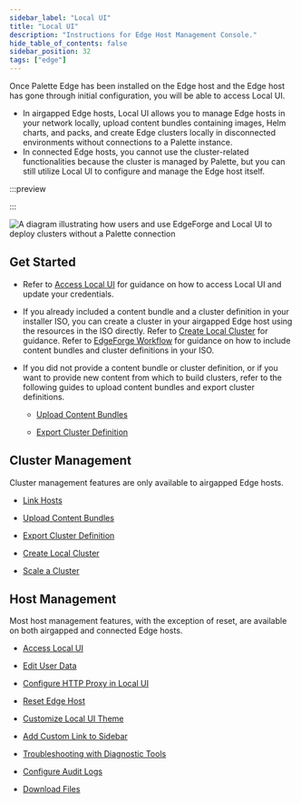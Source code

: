 ```yaml
---
sidebar_label: "Local UI"
title: "Local UI"
description: "Instructions for Edge Host Management Console."
hide_table_of_contents: false
sidebar_position: 32
tags: ["edge"]
---
```


Once Palette Edge has been installed on the Edge host and the Edge host has gone through initial configuration, you will
be able to access Local UI.

- In airgapped Edge hosts, Local UI allows you to manage Edge hosts in your network locally, upload content bundles
  containing images, Helm charts, and packs, and create Edge clusters locally in disconnected environments without
  connections to a Palette instance.
- In connected Edge hosts, you cannot use the cluster-related functionalities because the cluster is managed by Palette,
  but you can still utilize Local UI to configure and manage the Edge host itself.

:::preview

:::

![A diagram illustrating how users and use EdgeForge and Local UI to deploy clusters without a Palette connection](/clusters_edge_emc_workflow.webp)

## Get Started

- Refer to [Access Local UI](./host-management/access-console.md) for guidance on how to access Local UI and update your
  credentials.

- If you already included a content bundle and a cluster definition in your installer ISO, you can create a cluster in
  your airgapped Edge host using the resources in the ISO directly. Refer to
  [Create Local Cluster](./cluster-management/create-cluster.md) for guidance. Refer to
  [EdgeForge Workflow](../edgeforge-workflow/edgeforge-workflow.md) for guidance on how to include content bundles and
  cluster definitions in your ISO.

- If you did not provide a content bundle or cluster definition, or if you want to provide new content from which to
  build clusters, refer to the following guides to upload content bundles and export cluster definitions.

  - [Upload Content Bundles](./cluster-management/upload-content-bundle.md)

  - [Export Cluster Definition](./cluster-management/export-cluster-definition.md)

## Cluster Management

Cluster management features are only available to airgapped Edge hosts.

- [Link Hosts](./cluster-management/link-hosts.md)

- [Upload Content Bundles](./cluster-management/upload-content-bundle.md)

- [Export Cluster Definition](./cluster-management/export-cluster-definition.md)

- [Create Local Cluster](./cluster-management/create-cluster.md)

- [Scale a Cluster](./cluster-management/scale-cluster.md)

## Host Management

Most host management features, with the exception of reset, are available on both airgapped and connected Edge hosts.

- [Access Local UI](./host-management/access-console.md)

- [Edit User Data](./host-management/edit-user-data.md)

- [Configure HTTP Proxy in Local UI](./host-management/configure-proxy.md)

- [Reset Edge Host](./host-management/reset-reboot.md)

- [Customize Local UI Theme](./host-management/theming.md)

- [Add Custom Link to Sidebar](./host-management/custom-link.md)

- [Troubleshooting with Diagnostic Tools](./host-management/diagnostic-tools.md)

- [Configure Audit Logs](./host-management/audit-logs.md)

- [Download Files](./host-management/download-files.md)
